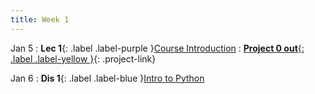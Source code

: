 ```yaml
---
title: Week 1
---
```


Jan 5
: **Lec 1**{: .label .label-purple }[Course Introduction](#)
: [**Project 0 out**{: .label .label-yellow }](/projects/#project-0){: .project-link}

Jan 6
: **Dis 1**{: .label .label-blue }[Intro to Python](#)
  <!-- : [Solution](#) -->
